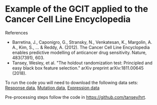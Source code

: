 # Example of the GCIT applied to the Cancer Cell Line Encyclopedia

References 
- Barretina, J., Caponigro, G., Stransky, N., Venkatesan, K., Margolin, A. A., Kim, S., ... & Reddy, A. (2012). The Cancer Cell Line Encyclopedia enables predictive modelling of anticancer drug sensitivity. Nature, 483(7391), 603.
- Tansey, Wesley, et al. "The holdout randomization test: Principled and easy black box feature selection." arXiv preprint arXiv:1811.00645 (2018).

To run the code you will need to download the following data sets: [Response data](https://www.dropbox.com/s/eb60o4cviblzk5k/response.csv?dl=0), [Mutation data](https://www.dropbox.com/s/pyks91zh4zj466j/mutation.txt?dl=0), [Expression data](https://www.dropbox.com/s/pyks91zh4zj466j/mutation.txt?dl=0)

Pre-processing steps follow the code in https://github.com/tansey/hrt.

